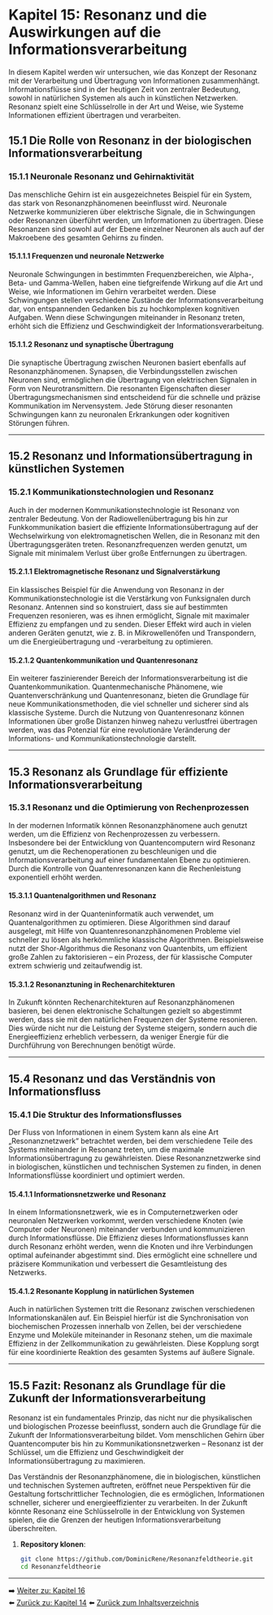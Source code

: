 # Kapitel 15: Resonanz und die Auswirkungen auf die Informationsverarbeitung

In diesem Kapitel werden wir untersuchen, wie das Konzept der Resonanz mit der Verarbeitung und Übertragung von Informationen zusammenhängt. Informationsflüsse sind in der heutigen Zeit von zentraler Bedeutung, sowohl in natürlichen Systemen als auch in künstlichen Netzwerken. Resonanz spielt eine Schlüsselrolle in der Art und Weise, wie Systeme Informationen effizient übertragen und verarbeiten.

## 15.1 Die Rolle von Resonanz in der biologischen Informationsverarbeitung

### 15.1.1 Neuronale Resonanz und Gehirnaktivität

Das menschliche Gehirn ist ein ausgezeichnetes Beispiel für ein System, das stark von Resonanzphänomenen beeinflusst wird. Neuronale Netzwerke kommunizieren über elektrische Signale, die in Schwingungen oder Resonanzen überführt werden, um Informationen zu übertragen. Diese Resonanzen sind sowohl auf der Ebene einzelner Neuronen als auch auf der Makroebene des gesamten Gehirns zu finden.

#### 15.1.1.1 Frequenzen und neuronale Netzwerke

Neuronale Schwingungen in bestimmten Frequenzbereichen, wie Alpha-, Beta- und Gamma-Wellen, haben eine tiefgreifende Wirkung auf die Art und Weise, wie Informationen im Gehirn verarbeitet werden. Diese Schwingungen stellen verschiedene Zustände der Informationsverarbeitung dar, von entspannenden Gedanken bis zu hochkomplexen kognitiven Aufgaben. Wenn diese Schwingungen miteinander in Resonanz treten, erhöht sich die Effizienz und Geschwindigkeit der Informationsverarbeitung.

#### 15.1.1.2 Resonanz und synaptische Übertragung

Die synaptische Übertragung zwischen Neuronen basiert ebenfalls auf Resonanzphänomenen. Synapsen, die Verbindungsstellen zwischen Neuronen sind, ermöglichen die Übertragung von elektrischen Signalen in Form von Neurotransmittern. Die resonanten Eigenschaften dieser Übertragungsmechanismen sind entscheidend für die schnelle und präzise Kommunikation im Nervensystem. Jede Störung dieser resonanten Schwingungen kann zu neuronalen Erkrankungen oder kognitiven Störungen führen.

---

## 15.2 Resonanz und Informationsübertragung in künstlichen Systemen

### 15.2.1 Kommunikationstechnologien und Resonanz

Auch in der modernen Kommunikationstechnologie ist Resonanz von zentraler Bedeutung. Von der Radiowellenübertragung bis hin zur Funkkommunikation basiert die effiziente Informationsübertragung auf der Wechselwirkung von elektromagnetischen Wellen, die in Resonanz mit den Übertragungsgeräten treten. Resonanzfrequenzen werden genutzt, um Signale mit minimalem Verlust über große Entfernungen zu übertragen.

#### 15.2.1.1 Elektromagnetische Resonanz und Signalverstärkung

Ein klassisches Beispiel für die Anwendung von Resonanz in der Kommunikationstechnologie ist die Verstärkung von Funksignalen durch Resonanz. Antennen sind so konstruiert, dass sie auf bestimmten Frequenzen resonieren, was es ihnen ermöglicht, Signale mit maximaler Effizienz zu empfangen und zu senden. Dieser Effekt wird auch in vielen anderen Geräten genutzt, wie z. B. in Mikrowellenöfen und Transpondern, um die Energieübertragung und -verarbeitung zu optimieren.

#### 15.2.1.2 Quantenkommunikation und Quantenresonanz

Ein weiterer faszinierender Bereich der Informationsverarbeitung ist die Quantenkommunikation. Quantenmechanische Phänomene, wie Quantenverschränkung und Quantenresonanz, bieten die Grundlage für neue Kommunikationsmethoden, die viel schneller und sicherer sind als klassische Systeme. Durch die Nutzung von Quantenresonanz können Informationen über große Distanzen hinweg nahezu verlustfrei übertragen werden, was das Potenzial für eine revolutionäre Veränderung der Informations- und Kommunikationstechnologie darstellt.

---

## 15.3 Resonanz als Grundlage für effiziente Informationsverarbeitung

### 15.3.1 Resonanz und die Optimierung von Rechenprozessen

In der modernen Informatik können Resonanzphänomene auch genutzt werden, um die Effizienz von Rechenprozessen zu verbessern. Insbesondere bei der Entwicklung von Quantencomputern wird Resonanz genutzt, um die Rechenoperationen zu beschleunigen und die Informationsverarbeitung auf einer fundamentalen Ebene zu optimieren. Durch die Kontrolle von Quantenresonanzen kann die Rechenleistung exponentiell erhöht werden.

#### 15.3.1.1 Quantenalgorithmen und Resonanz

Resonanz wird in der Quanteninformatik auch verwendet, um Quantenalgorithmen zu optimieren. Diese Algorithmen sind darauf ausgelegt, mit Hilfe von Quantenresonanzphänomenen Probleme viel schneller zu lösen als herkömmliche klassische Algorithmen. Beispielsweise nutzt der Shor-Algorithmus die Resonanz von Quantenbits, um effizient große Zahlen zu faktorisieren – ein Prozess, der für klassische Computer extrem schwierig und zeitaufwendig ist.

#### 15.3.1.2 Resonanztuning in Rechenarchitekturen

In Zukunft könnten Rechenarchitekturen auf Resonanzphänomenen basieren, bei denen elektronische Schaltungen gezielt so abgestimmt werden, dass sie mit den natürlichen Frequenzen der Systeme resonieren. Dies würde nicht nur die Leistung der Systeme steigern, sondern auch die Energieeffizienz erheblich verbessern, da weniger Energie für die Durchführung von Berechnungen benötigt würde.

---

## 15.4 Resonanz und das Verständnis von Informationsfluss

### 15.4.1 Die Struktur des Informationsflusses

Der Fluss von Informationen in einem System kann als eine Art „Resonanznetzwerk“ betrachtet werden, bei dem verschiedene Teile des Systems miteinander in Resonanz treten, um die maximale Informationsübertragung zu gewährleisten. Diese Resonanznetzwerke sind in biologischen, künstlichen und technischen Systemen zu finden, in denen Informationsflüsse koordiniert und optimiert werden.

#### 15.4.1.1 Informationsnetzwerke und Resonanz

In einem Informationsnetzwerk, wie es in Computernetzwerken oder neuronalen Netzwerken vorkommt, werden verschiedene Knoten (wie Computer oder Neuronen) miteinander verbunden und kommunizieren durch Informationsflüsse. Die Effizienz dieses Informationsflusses kann durch Resonanz erhöht werden, wenn die Knoten und ihre Verbindungen optimal aufeinander abgestimmt sind. Dies ermöglicht eine schnellere und präzisere Kommunikation und verbessert die Gesamtleistung des Netzwerks.

#### 15.4.1.2 Resonante Kopplung in natürlichen Systemen

Auch in natürlichen Systemen tritt die Resonanz zwischen verschiedenen Informationskanälen auf. Ein Beispiel hierfür ist die Synchronisation von biochemischen Prozessen innerhalb von Zellen, bei der verschiedene Enzyme und Moleküle miteinander in Resonanz stehen, um die maximale Effizienz in der Zellkommunikation zu gewährleisten. Diese Kopplung sorgt für eine koordinierte Reaktion des gesamten Systems auf äußere Signale.

---

## 15.5 Fazit: Resonanz als Grundlage für die Zukunft der Informationsverarbeitung

Resonanz ist ein fundamentales Prinzip, das nicht nur die physikalischen und biologischen Prozesse beeinflusst, sondern auch die Grundlage für die Zukunft der Informationsverarbeitung bildet. Vom menschlichen Gehirn über Quantencomputer bis hin zu Kommunikationsnetzwerken – Resonanz ist der Schlüssel, um die Effizienz und Geschwindigkeit der Informationsübertragung zu maximieren.

Das Verständnis der Resonanzphänomene, die in biologischen, künstlichen und technischen Systemen auftreten, eröffnet neue Perspektiven für die Gestaltung fortschrittlicher Technologien, die es ermöglichen, Informationen schneller, sicherer und energieeffizienter zu verarbeiten. In der Zukunft könnte Resonanz eine Schlüsselrolle in der Entwicklung von Systemen spielen, die die Grenzen der heutigen Informationsverarbeitung überschreiten.


1. **Repository klonen**:  
   ```bash
   git clone https://github.com/DominicRene/Resonanzfeldtheorie.git
   cd Resonanzfeldtheorie

---

➡️ [Weiter zu: Kapitel 16](Kapitel_16.md)  
⬅️ [Zurück zu: Kapitel 14](Kapitel_14.md)
⬅️ [Zurück zum Inhaltsverzeichnis](README.md)